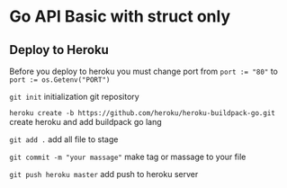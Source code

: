 # Go API Basic with struct only

## Deploy to Heroku

Before you deploy to heroku you must change port from `port := "80"` to `port := os.Getenv("PORT")`

`git init` initialization git repository

`heroku create -b https://github.com/heroku/heroku-buildpack-go.git` create heroku and add buildpack go lang

`git add .` add all file to stage

`git commit -m "your massage"` make tag or massage to your file

`git push heroku master` add push to heroku server